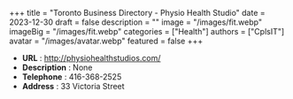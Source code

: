 +++
title = "Toronto Business Directory - Physio Health Studio"
date = 2023-12-30
draft = false
description = ""
image = "/images/fit.webp"
imageBig = "/images/fit.webp"
categories = ["Health"]
authors = ["CplsIT"]
avatar = "/images/avatar.webp"
featured = false
+++


* **URL** :  http://physiohealthstudios.com/
* **Description** : None
* **Telephone** : 416-368-2525
* **Address** : 33 Victoria Street